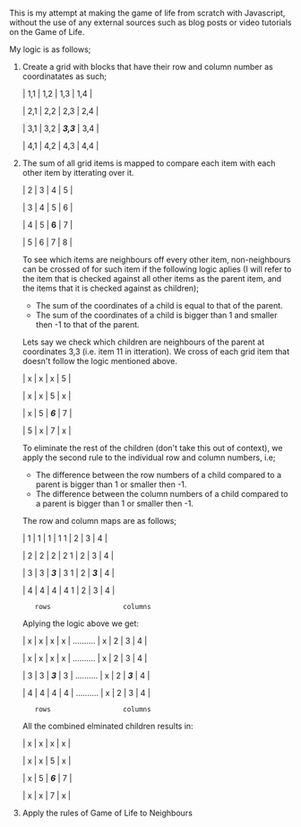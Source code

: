 This is my attempt at making the game of life from scratch with Javascript, without the use of any external sources such as blog posts or video tutorials on the Game of Life. 

My logic is as follows;

1. Create a grid with blocks that have their row and column number as coordinatates as such;

    | 1,1 | 1,2 | 1,3 | 1,4 |

    | 2,1 | 2,2 | 2,3 | 2,4 |

    | 3,1 | 3,2 | ***3,3*** | 3,4 |

    | 4,1 | 4,2 | 4,3 | 4,4 |

2. The sum of all grid items is mapped to compare each item with each other item by itterating over it.

    | 2 | 3 | 4 | 5 |

    | 3 | 4 | 5 | 6 |

    | 4 | 5 | **6** | 7 |

    | 5 | 6 | 7 | 8 |

    To see which items are neighbours off every other item, non-neighbours can be crossed of for such item if the following logic aplies (I will refer to the item that is checked against all other items as the parent item, and the items that it is checked against as children); 
    
    - The sum of the coordinates of a child is equal to that of the parent.
    - The sum of the coordinates of a child is bigger than 1 and smaller then -1 to that of the parent. 

    Lets say we check which children are neighbours of the parent at coordinates 3,3 (i.e. item 11 in itteration). We cross of each grid item that doesn't follow the logic mentioned above.

    | x | x | x | 5 |

    | x | x | 5 | x |

    | x | 5 | ***6*** | 7 |

    | 5 | x | 7 | x |

    To eliminate the rest of the children (don't take this out of context), we apply the second rule to the individual row and column numbers, i.e;

    - The difference between the row numbers of a child compared to a parent is bigger than 1 or smaller then -1.
    - The difference between the column numbers of a child compared to a parent is bigger than 1 or smaller then -1. 

    The row and column maps are as follows; 


    | 1 | 1 | 1 | 1                 1 | 2 | 3 | 4 |                           

    | 2 | 2 | 2 | 2                 1 | 2 | 3 | 4 |                           
                                                  
    | 3 | 3 | ***3*** | 3           1 | 2 | ***3*** | 4 |                           

    | 4 | 4 | 4 | 4                 1 | 2 | 3 | 4 |                           

          rows                  columns                                 


    Aplying the logic above we get:


    | x | x | x | x | .......... | x | 2 | 3 | 4 |

    | x | x | x | x | .......... | x | 2 | 3 | 4 |

    | 3 | 3 | ***3*** | 3 | .......... | x | 2 | ***3*** | 4 |
    
    | 4 | 4 | 4 | 4 | .......... | x | 2 | 3 | 4 |

          rows                  columns




    All the combined elminated children results in:

    | x | x | x | x |

    | x | x | 5 | x |

    | x | 5 | ***6*** | 7 |

    | x | x | 7 | x |


3. Apply the rules of Game of Life to Neighbours
